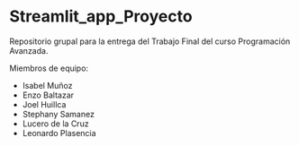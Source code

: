 # Streamlit_app_Proyecto
Repositorio grupal para la entrega del Trabajo Final del curso Programación Avanzada. 

Miembros de equipo:
- Isabel Muñoz
- Enzo Baltazar
- Joel Huillca
- Stephany Samanez
- Lucero de la Cruz
- Leonardo Plasencia

